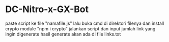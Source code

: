 # DC-Nitro-x-GX-Bot

paste script ke file "namafile.js"
lalu buka cmd di direktori filenya dan install crypto module
"npm i crypto"
jalankan script dan input jumlah link yang ingin digenerate
hasil generate akan ada di file links.txt
